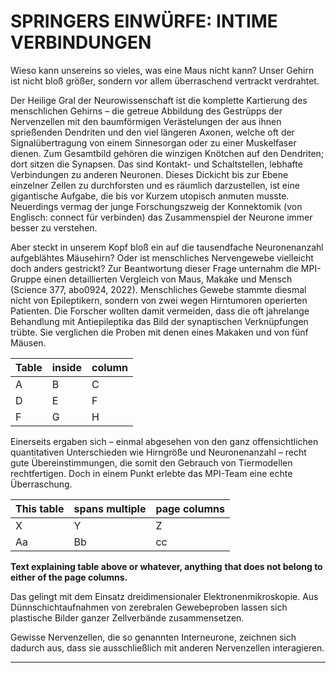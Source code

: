 # SPRINGERS EINWÜRFE: INTIME VERBINDUNGEN

Wieso kann unsereins so vieles, was eine
Maus nicht kann? Unser Gehirn ist nicht bloß
größer, sondern vor allem überraschend
vertrackt verdrahtet.

Der Heilige Gral der Neurowissenschaft ist
die komplette Kartierung des menschlichen
Gehirns – die getreue Abbildung des
Gestrüpps der Nervenzellen mit den
baumförmigen Verästelungen der aus ihnen
sprießenden Dendriten und den viel längeren
Axonen, welche oft der Signalübertragung
von einem Sinnesorgan oder zu einer
Muskelfaser dienen. Zum Gesamtbild
gehören die winzigen Knötchen auf den
Dendriten; dort sitzen die Synapsen. Das sind
Kontakt- und Schaltstellen, lebhafte
Verbindungen zu anderen Neuronen.
Dieses Dickicht bis zur Ebene einzelner
Zellen zu durchforsten und es räumlich
darzustellen, ist eine gigantische Aufgabe,
die bis vor Kurzem utopisch anmuten
musste.
Neuerdings vermag der junge
Forschungszweig der Konnektomik (von
Englisch: connect für verbinden) das
Zusammenspiel der Neurone immer besser
zu verstehen.


Aber steckt in unserem Kopf bloß ein auf die
tausendfache Neuronenanzahl aufgeblähtes
Mäusehirn? Oder ist menschliches
Nervengewebe vielleicht doch anders
gestrickt? Zur Beantwortung dieser Frage
unternahm die MPI-Gruppe einen
detaillierten Vergleich von Maus, Makake und
Mensch (Science 377, abo0924, 2022).
Menschliches Gewebe stammte diesmal
nicht von Epileptikern, sondern von zwei
wegen Hirntumoren operierten Patienten. Die
Forscher wollten damit vermeiden, dass die
oft jahrelange Behandlung mit Antiepileptika
das Bild der synaptischen Verknüpfungen
trübte. Sie verglichen die Proben mit denen
eines Makaken und von fünf Mäusen.

|Table|inside|column|
|---|---|---|
|A|B|C|
|D|E|F|
|F|G|H|



Einerseits ergaben sich – einmal abgesehen
von den ganz offensichtlichen quantitativen
Unterschieden wie Hirngröße und
Neuronenanzahl – recht gute
Übereinstimmungen, die somit den
Gebrauch von Tiermodellen rechtfertigen.
Doch in einem Punkt erlebte das MPI-Team
eine echte Überraschung.


|This table|spans multiple|page columns|
|---|---|---|
|X|Y|Z|
|Aa|Bb|cc|


**Text explaining table above or whatever, anything**
**that does not belong to either of the page columns.**


Das gelingt mit dem Einsatz
dreidimensionaler Elektronenmikroskopie.
Aus Dünnschichtaufnahmen von zerebralen
Gewebeproben lassen sich plastische Bilder
ganzer Zellverbände zusammensetzen.


Gewisse Nervenzellen, die so genannten
Interneurone, zeichnen sich dadurch aus,
dass sie ausschließlich mit anderen
Nervenzellen interagieren.


-----

